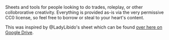 Sheets and tools for people looking to do trades, roleplay, or other collobrorative creativity. Everything is provided as-is via the very permissive CC0 license, so feel free to borrow or steal to your heart's content.

This was inspired by @LadyLibido's sheet which can be found [over here on Google Drive](https://drive.google.com/drive/folders/1tLKw6L9uduB0LiwOyG30rzaQ00awqoHP).